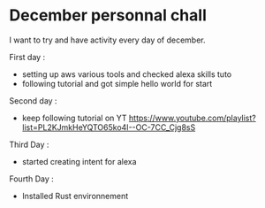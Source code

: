 # December personnal chall

I want to try and have activity every day of december.

First day : 
- setting up aws various tools and checked alexa skills tuto
- following tutorial and got simple hello world for start
 
Second day :
- keep following tutorial on YT https://www.youtube.com/playlist?list=PL2KJmkHeYQTO65ko4I--OC-7CC_Cjg8sS

Third Day : 
- started creating intent for alexa

Fourth Day : 
- Installed Rust environnement 
